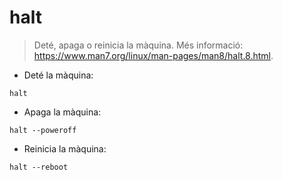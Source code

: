 # halt

> Deté, apaga o reinicia la màquina.
> Més informació: <https://www.man7.org/linux/man-pages/man8/halt.8.html>.

- Deté la màquina:

`halt`

- Apaga la màquina:

`halt --poweroff`

- Reinicia la màquina:

`halt --reboot`
